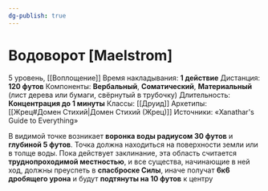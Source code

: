 ```yaml
---
dg-publish: true
---
```

# Водоворот [Maelstrom]
5 уровень, [[Воплощение]]
Время накладывания: **1 действие**
Дистанция: **120 футов**
Компоненты: **Вербальный**, **Соматический**, **Материальный** (лист дерева или бумаги, свёрнутый в трубочку)
Длительность: **Концентрация до 1 минуты**
Классы: [[Друид]]
Архетипы: [[Жрец#Домен Стихий|Домен Стихий (Жрец)]]
Источники: «Xanathar's Guide to Everything»

В видимой точке возникает **воронка воды радиусом 30 футов** и **глубиной 5 футов**. Точка должна находиться на поверхности земли или в толще воды. Пока действует заклинание, эта область считается **труднопроходимой местностью**, и все существа, начинающие в ней ход, должны преуспеть в **спасброске Силы**, иначе получат **6к6 дробящего урона** и будут **подтянуты на 10 футов** к центру